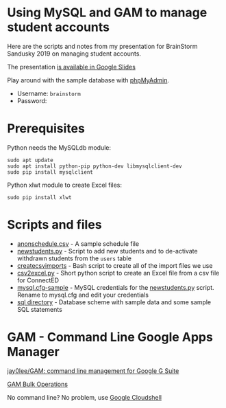 # Using MySQL and GAM to manage student accounts

Here are the scripts and notes from my presentation for BrainStorm Sandusky 2019 on managing student accounts.

The presentation [is available in Google Slides](https://docs.google.com/presentation/d/1P5umFjlrmPQ-DIM9-Du77Ards1tqbZM8ZIgZTXknsBQ/preview)

Play around with the sample database with [phpMyAdmin](https://dev.ryancollins.org/phpmyadmin).

* Username: `brainstorm`
* Password: 

# Prerequisites

Python needs the MySQLdb module:

    sudo apt update
    sudo apt install python-pip python-dev libmysqlclient-dev
    sudo pip install mysqlclient

Python xlwt module to create Excel files:

    sudo pip install xlwt

# Scripts and files

* [anonschedule.csv](anonschedule.csv) - A sample schedule file
* [newstudents.py](newstudents.py) - Script to add new students and to de-activate withdrawn students from the `users` table
* [createcsvimports](createcsvimports) - Bash script to create all of the import files we use
* [csv2excel.py](csv2excel.py) - Short python script to create an Excel file from a csv file for ConnectED
* [mysql.cfg-sample](mysql.cfg-sample) - MySQL credentials for the [newstudents.py](newstudents.py) script. Rename to mysql.cfg and edit your credentials
* [sql directory](sql/) - Database scheme with sample data and some sample SQL statements

# GAM - Command Line Google Apps Manager

[jay0lee/GAM: command line management for Google G Suite](https://github.com/jay0lee/GAM)

[GAM Bulk Operations](https://github.com/jay0lee/GAM/wiki/BulkOperations)

No command line? No problem, use [Google Cloudshell](https://console.cloud.google.com/cloudshell/)
